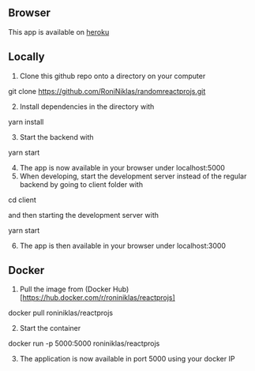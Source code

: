 ## Browser

This app is available on [heroku](https://roninreactprojs.herokuapp.com/)

## Locally
1. Clone this github repo onto a directory on your computer  
  
git clone https://github.com/RoniNiklas/randomreactprojs.git  
  
2. Install dependencies in the directory with  
  
yarn install 
  
3. Start the backend with  
  
yarn start  
  
4. The app is now available in your browser under localhost:5000  
5. When developing, start the development server instead of the regular backend by going to client folder with  
  
cd client  
  
and then starting the development server with  
   
yarn start  
  
6. The app is then available in your browser under localhost:3000  

## Docker
1. Pull the image from (Docker Hub)[https://hub.docker.com/r/roniniklas/reactprojs] 
  
docker pull roniniklas/reactprojs  
  
2. Start the container  
  
docker run -p 5000:5000 roniniklas/reactprojs   
  
3. The application is now available in port 5000 using your docker IP  
